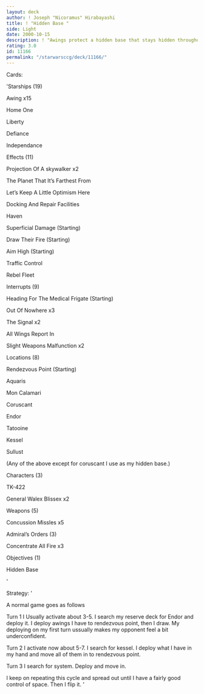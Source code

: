 ```yaml
---
layout: deck
author: ! Joseph "Nicoramus" Hirabayashi
title: ! "Hidden Base "
side: Light
date: 2000-10-15
description: ! "Awings protect a hidden base that stays hidden throughout the game."
rating: 3.0
id: 11166
permalink: "/starwarsccg/deck/11166/"
---
```

Cards: 

'Starships (19)

Awing x15

Home One

Liberty

Defiance

Independance


Effects (11)

Projection Of A skywalker x2

The Planet That It’s Farthest From

Let’s Keep A Little Optimism Here

Docking And Repair Facilities

Haven

Superficial Damage (Starting)

Draw Their Fire (Starting)

Aim High (Starting)

Traffic Control

Rebel Fleet


Interrupts (9)

Heading For The Medical Frigate (Starting)

Out Of Nowhere x3

The Signal x2

All Wings Report In

Slight Weapons Malfunction x2


Locations (8)

Rendezvous Point (Starting)

Aquaris

Mon Calamari

Coruscant

Endor

Tatooine

Kessel

Sullust

(Any of the above except for coruscant I use as my hidden base.)


Characters (3)

TK-422

General Walex Blissex x2


Weapons (5)

Concussion Missles x5


Admiral’s Orders (3)

Concentrate All Fire x3


Objectives (1)

Hidden Base

'

Strategy: '

A normal game goes as follows

Turn 1 I Usually activate about 3-5. I search my reserve deck for Endor and deploy it. I deploy awings I have to rendezvous point, then I draw. My deploying on my first turn ussually makes my opponent feel a bit underconfident.

Turn 2 I activate now about 5-7. I search for kessel. I deploy what I have in my hand and move all of them in to rendezvous point.

Turn 3 I search for system. Deploy and move in.


I keep on repeating this cycle and spread out until I have a fairly good control of space. Then I flip it. '
